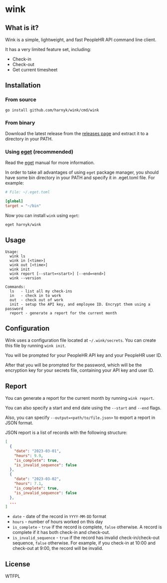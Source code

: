 # wink

## What is it?

Wink is a simple, lightweight, and fast PeopleHR API command line client.

It has a very limited feature set, including:

-   Check-in
-   Check-out
-   Get current timesheet

## Installation

### From source

```
go install github.com/harnyk/wink/cmd/wink
```

### From binary

Download the latest release from the [releases page](https://github.com/harnyk/wink/releases) and extract it to a directory in your PATH.

### Using [eget](https://github.com/zyedidia/eget) (recommended)

Read the [eget](https://github.com/zyedidia/eget) manual for more information.

In order to take all advantages of using `eget` package manager,
you should have some bin directory in your PATH
and specify it in .eget.toml file. For example:

```toml
# File: ~/.eget.toml

[global]
target = "~/bin"
```

Now you can install `wink` using `eget`:

```sh
eget harnyk/wink
```

## Usage

```
Usage:
  wink ls
  wink in [<time>]
  wink out [<time>]
  wink init
  wink report [--start=<start>] [--end=<end>]
  wink --version

Commands:
  ls   - list all my check-ins
  in   - check in to work
  out  - check out of work
  init - setup the API key, and employee ID. Encrypt them using a password
  report - generate a report for the current month

```

## Configuration

Wink uses a configuration file located at `~/.wink/secrets`. You can create this file by running `wink init`.

You will be prompted for your PeopleHR API key and your PeopleHR user ID.

After that you will be prompted for the password, which will be the encryption key for your secrets file, containing your API key and user ID.

## Report

You can generate a report for the current month by running `wink report`.

You can also specify a start and end date using the `--start` and `--end` flags.

Also, you can specify `--output=<path/to/file.json>` to export a report in JSON format.

JSON report is a list of records with the following structure:

```json
[
  {
    "date": "2023-03-01",
    "hours": 9.9,
    "is_complete": true,
    "is_invalid_sequence": false
  },
  {
    "date": "2023-03-02",
    "hours": 7.1,
    "is_complete": true,
    "is_invalid_sequence": false
  },
  ...
]
```

  - `date` - date of the record in `YYYY-MM-DD` format
  - `hours` - number of hours worked on this day
  - `is_complete` - `true` if the record is complete, `false` otherwise. A record is complete if it has both check-in and check-out.
  - `is_invalid_sequence` - `true` if the record has invalid check-in/check-out sequence, `false` otherwise. For example, if you check-in at 10:00 and check-out at 9:00, the record will be invalid.

## License

WTFPL
